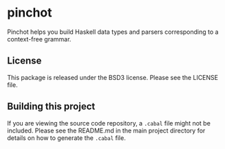 # pinchot

Pinchot helps you build Haskell data types and parsers
corresponding to a context-free grammar.

## License

This package is released under the BSD3 license. Please see the LICENSE file.

## Building this project

If you are viewing the source code repository, a `.cabal` file might
not be included.  Please see the README.md in the main project directory
for details on how to generate the `.cabal` file.
